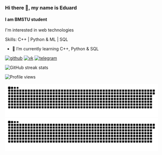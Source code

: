### Hi there 👋, my name is Eduard
#### I am BMSTU student
I'm interested in web technologies

Skills: C++ | Python & ML | SQL

- 🌱 I’m currently learning C++, Python & SQL 


[<img src='https://cdn.jsdelivr.net/npm/simple-icons@3.0.1/icons/github.svg' alt='github' height='40'>](https://github.com/bkeduu)  [<img src='https://cdn.jsdelivr.net/npm/simple-icons@3.0.1/icons/vk.svg' alt='vk' height='40'>](https://vk.com/leakt)  [<img src='https://cdn.jsdelivr.net/npm/simple-icons@3.0.1/icons/telegram.svg' alt='telegram' height='40'>](https://t.me/leakt)  

![GitHub streak stats](https://github-readme-streak-stats.herokuapp.com/?user=bkeduu)  

![Profile views](https://gpvc.arturio.dev/bkeduu)  

![github contribution grid snake animation](https://raw.githubusercontent.com/bkeduu/bkeduu/output/github-contribution-grid-snake-dark.svg#gh-dark-mode-only)![github contribution grid snake animation](https://raw.githubusercontent.com/bkeduu/bkeduu/output/github-contribution-grid-snake.svg#gh-light-mode-only)
